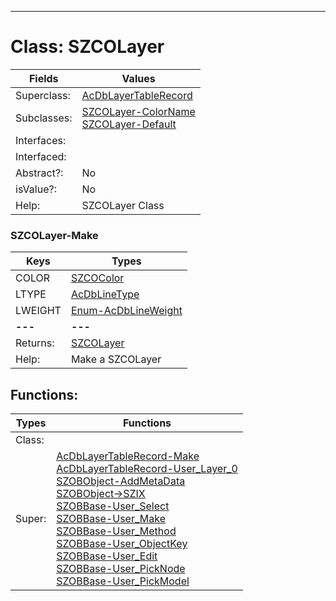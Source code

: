 ---------

# Class:	SZCOLayer

| Fields | Values |
| --------- | --------- |
| Superclass: | [AcDbLayerTableRecord](AcDbLayerTableRecord.html) |
| Subclasses: | [SZCOLayer-ColorName](SZCOLayer-ColorName.html) <br> [SZCOLayer-Default](SZCOLayer-Default.html) |
| Interfaces: |  |
| Interfaced: |  |
| Abstract?: | No |
| isValue?: | No |
| Help: | SZCOLayer Class |

### SZCOLayer-Make

| Keys | Types |
| --------- | --------- |
| COLOR | [SZCOColor](SZCOColor.html) |
| LTYPE | [AcDbLineType](AcDbLineType.html) |
| LWEIGHT | [Enum-AcDbLineWeight](Enum-AcDbLineWeight.html) |
| **---** | **---** |
| Returns: | [SZCOLayer](SZCOLayer.html) |
| Help: | Make a SZCOLayer |


## Functions:

| Types | Functions |
| --------- | --------- |
| Class: |  |
| Super: | [AcDbLayerTableRecord-Make](AcDbLayerTableRecord.html) <br> [AcDbLayerTableRecord-User_Layer_0](AcDbLayerTableRecord.html) <br> [SZOBObject-AddMetaData](SZOBObject.html) <br> [SZOBObject->SZIX](SZOBObject.html) <br> [SZOBBase-User_Select](SZOBBase.html) <br> [SZOBBase-User_Make](SZOBBase.html) <br> [SZOBBase-User_Method](SZOBBase.html) <br> [SZOBBase-User_ObjectKey](SZOBBase.html) <br> [SZOBBase-User_Edit](SZOBBase.html) <br> [SZOBBase-User_PickNode](SZOBBase.html) <br> [SZOBBase-User_PickModel](SZOBBase.html) |


